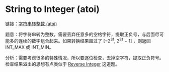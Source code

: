 # String to Integer (atoi)

链接：[字符串转整数 (atoi)](https://leetcode-cn.com/problems/string-to-integer-atoi/description/)

题意：将字符串转为整数，需要丢弃任意多的空格字符，提取正负号，与后面尽可能多的连续的数字组合起来。如果转换结果超过了  [−2<sup>31</sup>,  2<sup>31</sup> − 1] ，则返回  INT_MAX 或  INT_MIN。

分析：需要考虑很多的特殊情况，所以要逐位检查，去掉空字符，提取正负符号。检查结果溢出的思想有点类似于 [Reverse Integer](../lc7) 这道题。



